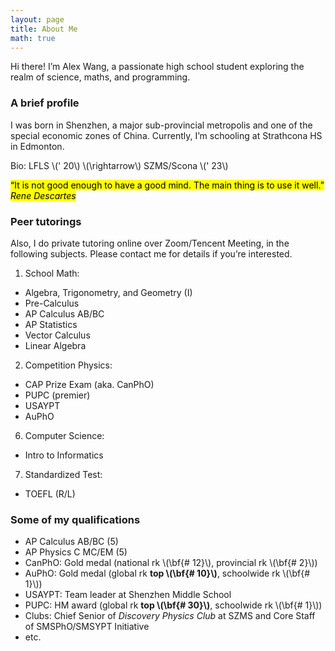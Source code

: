 ```yaml
---
layout: page
title: About Me
math: true
---
```


Hi there! I’m Alex Wang, a passionate high school student exploring the realm of science, maths, and programming.

### A brief profile

I was born in Shenzhen, a major sub-provincial metropolis and one of the special economic zones of China. Currently, I’m schooling at Strathcona HS in Edmonton.

Bio: LFLS \\\(\' 20\\\) \\\(\rightarrow\\\) SZMS/Scona \\\(\' 23\\\)

<mark> “It is not good enough to have a good mind. The main thing is to use it well.” <cite> Rene Descartes </cite> </mark>

### Peer tutorings

Also, I do private tutoring online over Zoom/Tencent Meeting, in the following subjects. Please contact me for details if you’re interested.

1. School Math:
- Algebra, Trigonometry, and Geometry (I)
- Pre-Calculus
- AP Calculus AB/BC
- AP Statistics
- Vector Calculus
- Linear Algebra
2. Competition Physics:
- CAP Prize Exam (aka. CanPhO)
- PUPC (premier)
- USAYPT
- AuPhO
6. Computer Science:
- Intro to Informatics
7. Standardized Test:
- TOEFL (R/L)

### Some of my qualifications
- AP Calculus AB/BC (5)
- AP Physics C MC/EM (5)
- CanPhO: Gold medal (national rk \\\(\bf{\# 12}\\\), provincial rk \\\(\bf{\# 2}\\\))
- AuPhO: Gold medal (global rk **top \\\(\bf{\# 10}\\\)**, schoolwide rk \\\(\bf{\# 1}\\\))
- USAYPT: Team leader at Shenzhen Middle School
- PUPC: HM award (global rk **top \\\(\bf{\# 30}\\\)**, schoolwide rk \\\(\bf{\# 1}\\\))
- Clubs: Chief Senior of *Discovery Physics Club* at SZMS and Core Staff of SMSPhO/SMSYPT Initiative
- etc.
